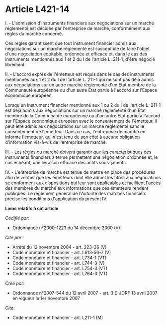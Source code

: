 # Article L421-14

I. - L'admission d'instruments financiers aux négociations sur un marché réglementé est décidée par l'entreprise de marché,
conformément aux règles du marché concerné.

Ces règles garantissent que tout instrument financier admis aux négociations sur un marché réglementé est susceptible de
faire l'objet d'une négociation équitable, ordonnée et efficace et, dans le cas des instruments mentionnés aux 1 et 2 du I de
l'article L. 211-1, d'être négocié librement.

II. - L'accord exprès de l'émetteur est requis dans le cas des instruments mentionnés aux 1 et 2 du I de l'article L. 211-1
qui ne sont pas déjà admis aux négociations sur un autre marché réglementé d'un Etat membre de la Communauté européenne ou
d'un autre Etat partie à l'accord sur l'Espace économique européen.

Lorsqu'un instrument financier mentionné aux 1 ou 2 du I de l'article L. 211-1 est déjà admis aux négociations sur un marché
réglementé d'un Etat membre de la Communauté européenne ou d'un autre Etat partie à l'accord sur l'Espace économique européen
avec le consentement de l'émetteur, il peut être admis aux négociations sur un marché réglementé sans le consentement de
l'émetteur. Dans ce cas, l'entreprise de marché en informe l'émetteur, qui n'est tenu de son côté à aucune obligation
d'information vis-à-vis de l'entreprise de marché.

III. - Les règles du marché doivent garantir que les caractéristiques des instruments financiers à terme permettent une
négociation ordonnée et, le cas échéant, une livraison efficace des actifs sous-jacents.

IV. - L'entreprise de marché est tenue de mettre en place des procédures afin de vérifier que les émetteurs dont elle admet
les titres aux négociations se conforment aux dispositions qui leur sont applicables et facilitent l'accès des membres du
marché aux informations que ces émetteurs rendent publiques. Le règlement général de l'Autorité des marchés financiers
précise les conditions d'application du présent IV.

**Liens relatifs à cet article**

_Codifié par_:

  - Ordonnance n°2000-1223 du 14 décembre 2000 (V)

_Cité par_:

  - Arrêté du 12 novembre 2004 - art. 223-36 (V)
  - Code monétaire et financier - art. L613-56-7 (V)
  - Code monétaire et financier - art. L734-1 (VT)
  - Code monétaire et financier - art. L744-3 (V)
  - Code monétaire et financier - art. L754-3 (VT)
  - Code monétaire et financier - art. L764-3 (VT)

_Créé par_:

  - Ordonnance n°2007-544 du 12 avril 2007 - art. 3 () JORF 13 avril 2007 en vigueur le 1er novembre 2007

_Cite_:

  - Code monétaire et financier - art. L211-1 (M)
